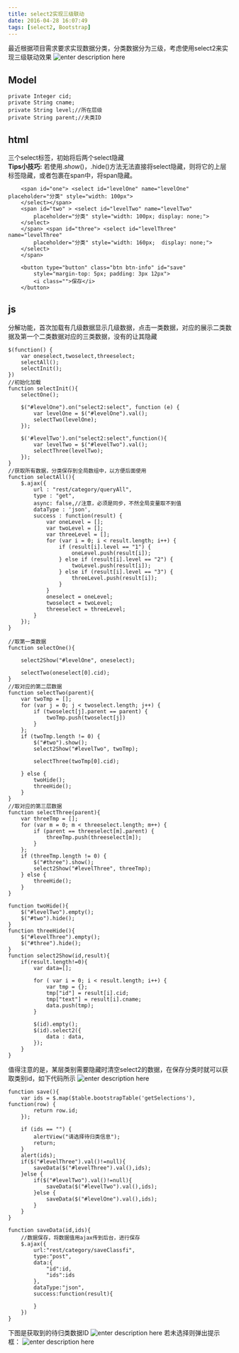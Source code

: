 ```yaml
---
title: select2实现三级联动
date: 2016-04-28 16:07:49
tags: [select2, Bootstrap]
---
```

最近根据项目需求要求实现数据分类，分类数据分为三级，考虑使用select2来实现三级联动效果
![enter description here][1]
## Model
	private Integer cid;
	private String cname;
	private String level;//所在层级
	private String parent;//夫类ID

## html
三个select标签，初始将后两个select隐藏   
**Tips小技巧:** 若使用$.show()，$.hide()方法无法直接将select隐藏，则将它的上层标签隐藏，或者包裹在span中，将span隐藏。
 
		<span id="one"> <select id="levelOne" name="levelOne" placeholder="分类" style="width: 100px">
		</select></span> 
		<span id="two" > <select id="levelTwo" name="levelTwo"
			placeholder="分类" style="width: 100px; display: none;">
		</select>
		</span> <span id="three"> <select id="levelThree" name="levelThree"
			placeholder="分类" style="width: 160px;  display: none;">
		</select>
		</span>
	
		<button type="button" class="btn btn-info" id="save"
			style="margin-top: 5px; padding: 3px 12px">
			<i class="">保存</i>
		</button>
	
## js
分解功能，首次加载有几级数据显示几级数据，点击一类数据，对应的展示二类数据及第一个二类数据对应的三类数据，没有的让其隐藏  

	$(function() {
		var oneselect,twoselect,threeselect;
		selectAll();
		selectInit();
	})
	//初始化加载
	function selectInit(){
		selectOne();
		
		$("#levelOne").on("select2:select", function (e) {
			var levelOne = $("#levelOne").val();
			selectTwo(levelOne);
		});

		$('#levelTwo').on("select2:select",function(){
			var levelTwo = $("#levelTwo").val();
			selectThree(levelTwo);
		});
	}
	//获取所有数据，分类保存到全局数组中，以方便后面使用
	function selectAll(){
		$.ajax({
			url : "rest/category/queryAll",
			type : "get",
			async: false,//注意，必须是同步，不然全局变量取不到值
			dataType : 'json',
			success : function(result) {
				var oneLevel = [];
				var twoLevel = [];
				var threeLevel = [];
				for (var i = 0; i < result.length; i++) {
					if (result[i].level == "1") {
						oneLevel.push(result[i]);
					} else if (result[i].level == "2") {
						twoLevel.push(result[i]);
					} else if (result[i].level == "3") {
						threeLevel.push(result[i]);
					}
				}
				oneselect = oneLevel;
				twoselect = twoLevel;
				threeselect = threeLevel;
			}
		});
	}
	
	//取第一类数据
	function selectOne(){

		select2Show("#levelOne", oneselect);
		
		selectTwo(oneselect[0].cid);
	}
	//取对应的第二层数据
	function selectTwo(parent){
		var twoTmp = [];
		for (var j = 0; j < twoselect.length; j++) {
			if (twoselect[j].parent == parent) {
				twoTmp.push(twoselect[j])
			}
		};
		if (twoTmp.length != 0) {
			$("#two").show();
			select2Show("#levelTwo", twoTmp);
			
			selectThree(twoTmp[0].cid);
			
		} else {
			twoHide();
			threeHide();
		}
	}
	//取对应的第三层数据
	function selectThree(parent){
		var threeTmp = [];
		for (var m = 0; m < threeselect.length; m++) {
			if (parent == threeselect[m].parent) {
				threeTmp.push(threeselect[m]);
			}
		};
		if (threeTmp.length != 0) {
			$("#three").show();
			select2Show("#levelThree", threeTmp);
		} else {
			threeHide();
		}
	}
	
	function twoHide(){
		$("#levelTwo").empty();
		$("#two").hide();
	}
	function threeHide(){
		$("#levelThree").empty();
		$("#three").hide();
	}
	function select2Show(id,result){
		if(result.length!=0){
			var data=[];
			
			for ( var i = 0; i < result.length; i++) {
				var tmp = {};
				tmp["id"] = result[i].cid;
				tmp["text"] = result[i].cname;
				data.push(tmp);
			}
			
			$(id).empty();
			$(id).select2({
				data : data,
			});
		}
	}

值得注意的是，某层类别需要隐藏时清空select2的数据，在保存分类时就可以获取类别id，如下代码所示
![enter description here][2]

	function save(){
		var ids = $.map($table.bootstrapTable('getSelections'), function(row) {
			return row.id;
		});
		
		if (ids == "") {
			alertView("请选择待归类信息");
			return;
		}
		alert(ids);
		if($("#levelThree").val()!=null){
			saveData($("#levelThree").val(),ids);
		}else {
			if($("#levelTwo").val()!=null){
				saveData($("#levelTwo").val(),ids);
			}else {
				saveData($("#levelOne").val(),ids);
			}
		}
	}

	function saveData(id,ids){
		//数据保存，将数据值用ajax传到后台，进行保存
		$.ajax({
			url:"rest/category/saveClassfi",
			type:"post",
			data:{
				"id":id,
				"ids":ids
			},
			dataType:"json",
			success:function(result){
				
			}
		})
	}
	
下图是获取到的待归类数据ID
![enter description here][3]
若未选择则弹出提示框：
![enter description here][4]


  [1]: ./images/1.png "1.png"
  [2]: ./images/Image%202.png "Image 2.png"
  [3]: ./images/Image%201.png "Image 1.png"
  [4]: ./images/Image%203.png "Image 3.png"